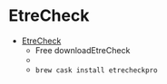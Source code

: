 # EtreCheck
- [EtreCheck](https://etrecheck.com/)
  -  Free downloadEtreCheck 
  - 
  - `brew cask install etrecheckpro`
